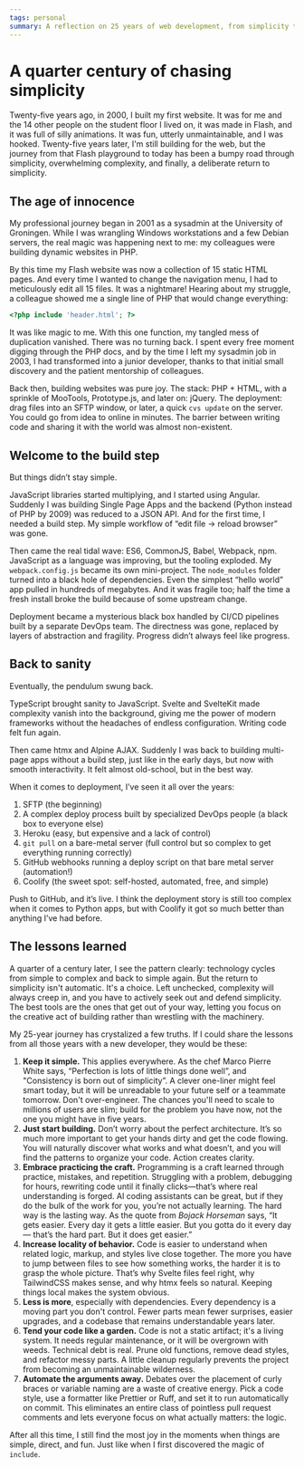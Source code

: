 ```yaml
---
tags: personal
summary: A reflection on 25 years of web development, from simplicity to complexity and back.
---
```


# A quarter century of chasing simplicity

Twenty-five years ago, in 2000, I built my first website. It was for me and the 14 other people on the student floor I lived on, it was made in Flash, and it was full of silly animations. It was fun, utterly unmaintainable, and I was hooked. Twenty-five years later, I'm still building for the web, but the journey from that Flash playground to today has been a bumpy road through simplicity, overwhelming complexity, and finally, a deliberate return to simplicity.

## The age of innocence

My professional journey began in 2001 as a sysadmin at the University of Groningen. While I was wrangling Windows workstations and a few Debian servers, the real magic was happening next to me: my colleagues were building dynamic websites in PHP.

By this time my Flash website was now a collection of 15 static HTML pages. And every time I wanted to change the navigation menu, I had to meticulously edit all 15 files. It was a nightmare! Hearing about my struggle, a colleague showed me a single line of PHP that would change everything: 

```php
<?php include 'header.html'; ?>
```

It was like magic to me. With this one function, my tangled mess of duplication vanished. There was no turning back. I spent every free moment digging through the PHP docs, and by the time I left my sysadmin job in 2003, I had transformed into a junior developer, thanks to that initial small discovery and the patient mentorship of colleagues.

Back then, building websites was pure joy. The stack: PHP + HTML, with a sprinkle of MooTools, Prototype.js, and later on: jQuery. The deployment: drag files into an SFTP window, or later, a quick `cvs update` on the server. You could go from idea to online in minutes. The barrier between writing code and sharing it with the world was almost non-existent.

## Welcome to the build step

But things didn’t stay simple.

JavaScript libraries started multiplying, and I started using Angular. Suddenly I was building Single Page Apps and the backend (Python instead of PHP by 2009) was reduced to a JSON API. And for the first time, I needed a build step. My simple workflow of “edit file → reload browser” was gone.

Then came the real tidal wave: ES6, CommonJS, Babel, Webpack, npm. JavaScript as a language was improving, but the tooling exploded. My `webpack.config.js` became its own mini-project. The `node_modules` folder turned into a black hole of dependencies. Even the simplest “hello world” app pulled in hundreds of megabytes. And it was fragile too; half the time a fresh install broke the build because of some upstream change.

Deployment became a mysterious black box handled by CI/CD pipelines built by a separate DevOps team. The directness was gone, replaced by layers of abstraction and fragility. Progress didn’t always feel like progress.

## Back to sanity

Eventually, the pendulum swung back.

TypeScript brought sanity to JavaScript. Svelte and SvelteKit made complexity vanish into the background, giving me the power of modern frameworks without the headaches of endless configuration. Writing code felt fun again.

Then came htmx and Alpine AJAX. Suddenly I was back to building multi-page apps without a build step, just like in the early days, but now with smooth interactivity. It felt almost old-school, but in the best way.

When it comes to deployment, I’ve seen it all over the years:

1.	SFTP (the beginning)
2.	A complex deploy process built by specialized DevOps people (a black box to everyone else)
3.	Heroku (easy, but expensive and a lack of control)
4.	`git pull` on a bare-metal server (full control but so complex to get everything running correctly)
5.	GitHub webhooks running a deploy script on that bare metal server (automation!)
6.	Coolify (the sweet spot: self-hosted, automated, free, and simple)
	
Push to GitHub, and it’s live. I think the deployment story is still too complex when it comes to Python apps, but with Coolify it got so much better than anything I’ve had before.

## The lessons learned

A quarter of a century later, I see the pattern clearly: technology cycles from simple to complex and back to simple again. But the return to simplicity isn't automatic. It's a choice. Left unchecked, complexity will always creep in, and you have to actively seek out and defend simplicity. The best tools are the ones that get out of your way, letting you focus on the creative act of building rather than wrestling with the machinery. 

My 25-year journey has crystalized a few truths. If I could share the lessons from all those years with a new developer, they would be these:


1.  **Keep it simple.** This applies everywhere. As the chef Marco Pierre White says, “Perfection is lots of little things done well”, and "Consistency is born out of simplicity”. A clever one-liner might feel smart today, but it will be unreadable to your future self or a teammate tomorrow. Don't over-engineer. The chances you'll need to scale to millions of users are slim; build for the problem you have now, not the one you might have in five years.
2.  **Just start building.** Don’t worry about the perfect architecture. It’s so much more important to get your hands dirty and get the code flowing. You will naturally discover what works and what doesn’t, and you will find the patterns to organize your code. Action creates clarity.
3.  **Embrace practicing the craft.** Programming is a craft learned through practice, mistakes, and repetition. Struggling with a problem, debugging for hours, rewriting code until it finally clicks—that’s where real understanding is forged. AI coding assistants can be great, but if they do the bulk of the work for you, you’re not actually learning. The hard way is the lasting way. As the quote from *Bojack Horseman* says, “It gets easier. Every day it gets a little easier. But you gotta do it every day — that’s the hard part. But it does get easier.”
4.  **Increase locality of behavior.** Code is easier to understand when related logic, markup, and styles live close together. The more you have to jump between files to see how something works, the harder it is to grasp the whole picture. That’s why Svelte files feel right, why TailwindCSS makes sense, and why htmx feels so natural. Keeping things local makes the system obvious.
5.  **Less is more**, especially with dependencies. Every dependency is a moving part you don't control. Fewer parts mean fewer surprises, easier upgrades, and a codebase that remains understandable years later.
6.  **Tend your code like a garden.** Code is not a static artifact; it's a living system. It needs regular maintenance, or it will be overgrown with weeds. Technical debt is real. Prune old functions, remove dead styles, and refactor messy parts. A little cleanup regularly prevents the project from becoming an unmaintainable wilderness.
7.  **Automate the arguments away.** Debates over the placement of curly braces or variable naming are a waste of creative energy. Pick a code style, use a formatter like Prettier or Ruff, and set it to run automatically on commit. This eliminates an entire class of pointless pull request comments and lets everyone focus on what actually matters: the logic.

After all this time, I still find the most joy in the moments when things are simple, direct, and fun. Just like when I first discovered the magic of `include`.